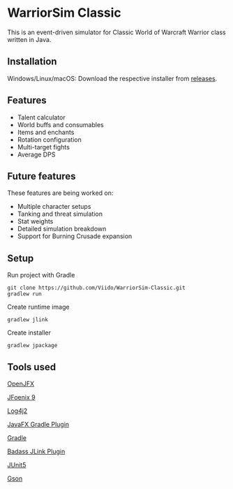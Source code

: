 # WarriorSim Classic
This is an event-driven simulator for Classic World of Warcraft Warrior class written in Java. 

## Installation
Windows/Linux/macOS: Download the respective installer from [releases](https://github.com/Viido/WarriorSim-Classic/releases).

## Features
* Talent calculator
* World buffs and consumables
* Items and enchants
* Rotation configuration
* Multi-target fights
* Average DPS

## Future features
These features are being worked on:
* Multiple character setups
* Tanking and threat simulation
* Stat weights
* Detailed simulation breakdown
* Support for Burning Crusade expansion

## Setup 
Run project with Gradle
```
git clone https://github.com/Viido/WarriorSim-Classic.git
gradlew run
```

Create runtime image
```
gradlew jlink
```

Create installer
```
gradlew jpackage
```

## Tools used
[OpenJFX](https://github.com/openjdk/jfx)

[JFoenix 9](https://github.com/jfoenixadmin/JFoenix)

[Log4j2](https://github.com/apache/logging-log4j2)

[JavaFX Gradle Plugin](https://github.com/openjfx/javafx-gradle-plugin)

[Gradle](https://github.com/gradle/gradle)

[Badass JLink Plugin](https://github.com/beryx/badass-jlink-plugin)

[JUnit5](https://github.com/junit-team/junit5)

[Gson](https://github.com/google/gson)
